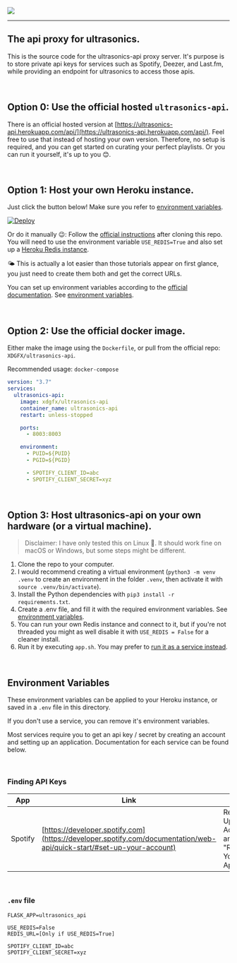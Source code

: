 ![](https://raw.githubusercontent.com/XDGFX/ultrasonics-api/master/.github/ultrasonics-api-logo.svg)

---

## The api proxy for ultrasonics.

This is the source code for the ultrasonics-api proxy server. It's purpose is to store private api keys for services such as Spotify, Deezer, and Last.fm, while providing an endpoint for ultrasonics to access those apis.

<br/>

## **Option 0:** Use the official hosted `ultrasonics-api`.

There is an official hosted version at [https://ultrasonics-api.herokuapp.com/api/](https://ultrasonics-api.herokuapp.com/api/).
Feel free to use that instead of hosting your own version. Therefore, no setup is required, and you can get started on curating your perfect playlists. Or you can run it yourself, it's up to you 😊.

<br/>

## **Option 1:** Host your own Heroku instance.
Just click the button below! Make sure you refer to [environment variables](#environment-variables).

[![Deploy](https://www.herokucdn.com/deploy/button.svg)](https://heroku.com/deploy)

Or do it manually 😉:
Follow the [official instructions](https://devcenter.heroku.com/articles/git#creating-a-heroku-remote) after cloning this repo. You will need to use the environment variable `USE_REDIS=True` and also set up a [Heroku Redis instance](https://devcenter.heroku.com/articles/heroku-redis).

🌤️ This is actually a lot easier than those tutorials appear on first glance, you just need to create them both and get the correct URLs.

You can set up environment variables according to the [official documentation](https://devcenter.heroku.com/articles/config-vars). See [environment variables](#environment-variables).

<br/>

## **Option 2:** Use the official docker image.
Either make the image using the `Dockerfile`, or pull from the official repo: `XDGFX/ultrasonics-api`.

Recommended usage: `docker-compose`
```yaml
version: "3.7"
services:
  ultrasonics-api:
    image: xdgfx/ultrasonics-api
    container_name: ultrasonics-api
    restart: unless-stopped

    ports:
      - 8003:8003

    environment:
      - PUID=${PUID}
      - PGID=${PGID}

      - SPOTIFY_CLIENT_ID=abc
      - SPOTIFY_CLIENT_SECRET=xyz
```

<br/>

## **Option 3:** Host ultrasonics-api on your own hardware (or a virtual machine).
> Disclaimer: I have only tested this on Linux 🐧. It should work fine on macOS or Windows, but some steps might be different.
1. Clone the repo to your computer.
2. I would recommend creating a virtual environment (`python3 -m venv .venv` to create an environment in the folder `.venv`, then activate it with `source .venv/bin/activate`). 
3. Install the Python dependencies with `pip3 install -r requirements.txt`.
4. Create a .env file, and fill it with the required environment variables. See [environment variables](#environment-variables).
5. You can run your own Redis instance and connect to it, but if you're not threaded you might as well disable it with `USE_REDIS = False` for a cleaner install.
6. Run it by executing `app.sh`. You may prefer to [run it as a service instead](https://medium.com/@benmorel/creating-a-linux-service-with-systemd-611b5c8b91d6).

<br/>

## **Environment Variables**
These environment variables can be applied to your Heroku instance, or saved in a `.env` file in this directory.

If you don't use a service, you can remove it's environment variables.

Most services require you to get an api key / secret by creating an account and setting up an application. Documentation for each service can be found below.

<br/>

### Finding API Keys
| App     | Link                                                                                                                  | Notes                                                           |
| ------- | --------------------------------------------------------------------------------------------------------------------- | --------------------------------------------------------------- |
| Spotify | [https://developer.spotify.com](https://developer.spotify.com/documentation/web-api/quick-start/#set-up-your-account) | Refer to "Set Up Your Account" and "Register Your Application". |
 
<br/>

### `.env` file
```
FLASK_APP=ultrasonics_api

USE_REDIS=False
REDIS_URL=[Only if USE_REDIS=True]

SPOTIFY_CLIENT_ID=abc
SPOTIFY_CLIENT_SECRET=xyz
```